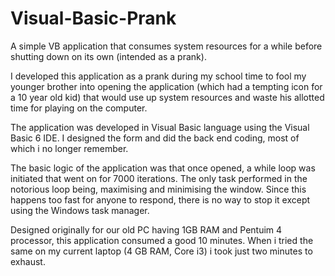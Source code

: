 # Visual-Basic-Prank
A simple VB application that consumes system resources for a while before shutting down on its own (intended as a prank).

I developed this application as a prank during my school time to fool my younger brother into opening the application (which had a tempting icon for a 10 year old kid) that would use up system resources and waste his allotted time for playing on the computer. 

The application was developed in Visual Basic language using the Visual Basic 6 IDE. I designed the form and did the back end coding, most of which i no longer remember.

The basic logic of the application was that once opened, a while loop was initiated that went on for 7000 iterations. The only task performed in the notorious loop being, maximising and minimising the window. Since this happens too fast for anyone to respond, there is no way to stop it except using the Windows task manager.

Designed originally for our old PC having 1GB RAM and Pentuim 4 processor, this application consumed a good 10 minutes. When i tried the same on my current laptop (4 GB RAM, Core i3) i took just two minutes to exhaust.

